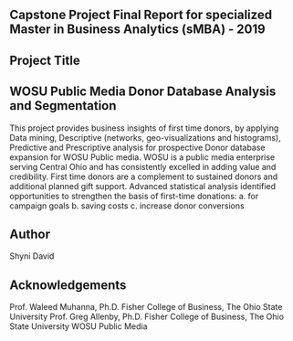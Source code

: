 ## Capstone Project Final Report for specialized Master in Business Analytics (sMBA) - 2019
## Project Title
## WOSU Public Media Donor Database Analysis and Segmentation
 
This project provides business insights of first time donors, by applying Data mining, Descriptive (networks, geo-visualizations and histograms), Predictive and Prescriptive analysis for prospective Donor database expansion for WOSU Public media. 
WOSU is a public media enterprise serving Central Ohio and has consistently excelled in adding value and credibility. First time donors are a complement to sustained donors and additional planned gift support. Advanced statistical analysis identified opportunities to strengthen the basis of first-time donations:
   a. for campaign goals
 	 b. saving costs 
 	 c. increase donor conversions
  
  
  
##  Author
   Shyni David  
  
  
##  Acknowledgements
  Prof.  Waleed Muhanna, Ph.D. Fisher College of Business, The Ohio State University
  Prof. Greg Allenby, Ph.D. Fisher College of Business, The Ohio State University
  WOSU Public Media 
